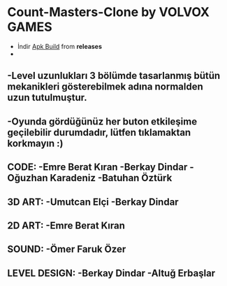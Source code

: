 # Count-Masters-Clone by VOLVOX GAMES

[releases]: https://github.com/Volvox-Games-Studio/Count-Masters-Clone/releases

- İndir [Apk Build][releases] from **releases**
-
-Level uzunlukları 3 bölümde tasarlanmış bütün mekanikleri gösterebilmek adına normalden uzun tutulmuştur.
-
-Oyunda gördüğünüz her buton etkileşime geçilebilir durumdadır, lütfen tıklamaktan korkmayın :)
-
CODE:
-Emre Berat Kıran
-Berkay Dindar
-Oğuzhan Karadeniz
-Batuhan Öztürk
-
3D ART:
-Umutcan Elçi
-Berkay Dindar
-
2D ART:
-Emre Berat Kıran
-
SOUND:
-Ömer Faruk Özer
-
LEVEL DESIGN:
-Berkay Dindar
-Altuğ Erbaşlar
-
